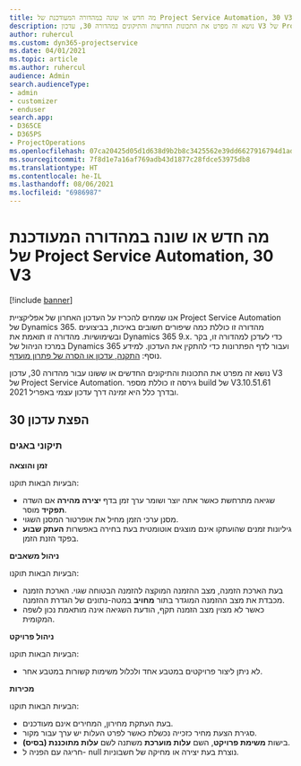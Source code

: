 ```yaml
---
title: מה חדש או שונה במהדורה המעודכנת של Project Service Automation, 30 V3
description: נושא זה מפרט את התכונות החדשות והתיקונים במהדורה 30, עדכון V3 של Project Service Automation.
author: ruhercul
ms.custom: dyn365-projectservice
ms.date: 04/01/2021
ms.topic: article
ms.author: ruhercul
audience: Admin
search.audienceType:
- admin
- customizer
- enduser
search.app:
- D365CE
- D365PS
- ProjectOperations
ms.openlocfilehash: 07ca20425d05d1d638d9b2b8c3425562e39dd6627916794d1ad8441f00658459
ms.sourcegitcommit: 7f8d1e7a16af769adb43d1877c28fdce53975db8
ms.translationtype: HT
ms.contentlocale: he-IL
ms.lasthandoff: 08/06/2021
ms.locfileid: "6986987"
---
```

# <a name="whats-new-or-changed-in-project-service-automation-update-release-30-v3"></a>מה חדש או שונה במהדורה המעודכנת של Project Service Automation, 30 V3

[!include [banner](../includes/psa-now-project-operations.md)]

אנו שמחים להכריז על העדכון האחרון של אפליקציית Project Service Automation של Dynamics 365. מהדורה זו כוללת כמה שיפורים חשובים באיכות, בביצועים ובשימושיות. מהדורה זו תואמת את Dynamics 365 9.x. כדי לעדכן למהדורה זו, בקר במרכז הניהול של Dynamics 365 ועבור לדף הפתרונות כדי להתקין את העדכון. למידע נוסף: [התקנה, עדכון או הסרה של פתרון מועדף](/power-platform/admin/install-remove-preferred-solution.md).

נושא זה מפרט את התכונות והתיקונים החדשים או ששונו עבור מהדורה 30, עדכון V3 של Project Service Automation. גירסה זו כוללת מספר build של V3.10.51.61 ובדרך כלל היא זמינה דרך עדכון עצמי באפריל 2021.

## <a name="update-release-30"></a>הפצת עדכון 30

### <a name="bug-fixes"></a>תיקוני באגים

**זמן והוצאה**

הבעיות הבאות תוקנו:

- שגיאה מתרחשת כאשר אתה יוצר ושומר ערך זמן בדף **יצירה מהירה** אם השדה **תפקיד** מוסר.
- מסנן ערכי הזמן מחיל את אופרטור המסנן השגוי.
- גיליונות זמנים שהועתקו אינם מוצגים אוטומטית בעת בחירה באפשרות **העתק שבוע** בפקד הזנת הזמן.

**ניהול משאבים**

הבעיות הבאות תוקנו:

- בעת הארכת הזמנה, מצב ההזמנה המוקצה להזמנה הבטוחה שגוי. הארכת הזמנה מכבדת את מצב ההזמנה המוגדר בתור **מחויב‬** במטה-נתונים של הגדרת ההזמנה.
- כאשר לא מצוין מצב הזמנה תקף, הודעת השגיאה אינה מותאמת נכון לשפה המקומית.

**ניהול פרויקט**

הבעיות הבאות תוקנו:

- לא ניתן ליצור פרויקטים במטבע אחד ולכלול משימות קשורות במטבע אחר.

**מכירות**

הבעיות הבאות תוקנו:

- בעת העתקת מחירון, המחירים אינם מעודכנים.
- סגירת הצעת מחיר כזכייה נכשלת כאשר לפרט העלות יש ערך עבור מקור.
- בישות **משימת פרויקט**, השם **עלות מוערכת** משתנה לשם **עלות מתוכננת (בסיס)**.
- חריגה עם הפניה ל- null נוצרת בעת יצירה או מחיקה של חשבוניות.
